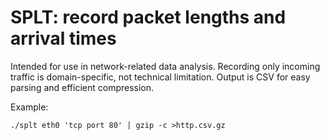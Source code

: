 # SPLT: record packet lengths and arrival times

Intended for use in network-related data analysis.
Recording only incoming traffic is domain-specific, not technical limitation.
Output is CSV for easy parsing and efficient compression.

Example:

`./splt eth0 'tcp port 80' | gzip -c >http.csv.gz`
